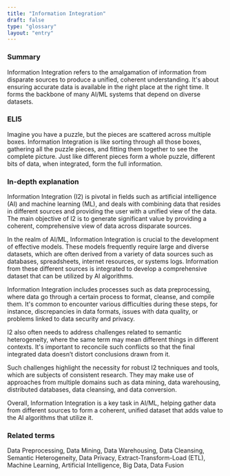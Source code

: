 ```yaml
---
title: "Information Integration"
draft: false
type: "glossary"
layout: "entry"
---
```


### Summary
Information Integration refers to the amalgamation of information from disparate sources to produce a unified, coherent understanding. It's about ensuring accurate data is available in the right place at the right time. It forms the backbone of many AI/ML systems that depend on diverse datasets.

### ELI5
Imagine you have a puzzle, but the pieces are scattered across multiple boxes. Information Integration is like sorting through all those boxes, gathering all the puzzle pieces, and fitting them together to see the complete picture. Just like different pieces form a whole puzzle, different bits of data, when integrated, form the full information.

### In-depth explanation
Information Integration (I2) is pivotal in fields such as artificial intelligence (AI) and machine learning (ML), and deals with combining data that resides in different sources and providing the user with a unified view of the data. The main objective of I2 is to generate significant value by providing a coherent, comprehensive view of data across disparate sources.

In the realm of AI/ML, Information Integration is crucial to the development of effective models. These models frequently require large and diverse datasets, which are often derived from a variety of data sources such as databases, spreadsheets, internet resources, or systems logs. Information from these different sources is integrated to develop a comprehensive dataset that can be utilized by AI algorithms.

Information Integration includes processes such as data preprocessing, where data go through a certain process to format, cleanse, and compile them. It's common to encounter various difficulties during these steps, for instance, discrepancies in data formats, issues with data quality, or problems linked to data security and privacy. 

I2 also often needs to address challenges related to semantic heterogeneity, where the same term may mean different things in different contexts. It's important to reconcile such conflicts so that the final integrated data doesn’t distort conclusions drawn from it.

Such challenges highlight the necessity for robust I2 techniques and tools, which are subjects of consistent research. They may make use of approaches from multiple domains such as data mining, data warehousing, distributed databases, data cleansing, and data conversion.

Overall, Information Integration is a key task in AI/ML, helping gather data from different sources to form a coherent, unified dataset that adds value to the AI algorithms that utilize it.

### Related terms
Data Preprocessing, Data Mining, Data Warehousing, Data Cleansing, Semantic Heterogeneity, Data Privacy, Extract-Transform-Load (ETL), Machine Learning, Artificial Intelligence, Big Data, Data Fusion
